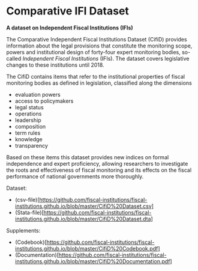 # Comparative IFI Dataset

**A dataset on Independent Fiscal Institutions (IFIs)**

The Comparative Independent Fiscal Institutions Dataset (CifiD) provides information about the legal provisions that constitute the monitoring scope, powers and institutional design of forty-four expert monitoring bodies, so-called *Independent Fiscal Institutions* (IFIs). The dataset covers legislative changes to these institutions until 2018.

The CifiD contains items that refer to the institutional properties of fiscal monitoring bodies as defined in legislation, classified along the dimensions

* evaluation powers
* access to policymakers
* legal status
* operations
* leadership
* composition
* term rules
* knowledge
* transparency

Based on these items this dataset provides new indices on formal independence and expert proficiency, allowing researchers to investigate the roots and effectiveness of fiscal monitoring and its effects on the fiscal performance of national governments more thoroughly.

Dataset:
* (csv-file)[https://github.com/fiscal-institutions/fiscal-institutions.github.io/blob/master/CifiD%20Dataset.csv]
* (Stata-file)[https://github.com/fiscal-institutions/fiscal-institutions.github.io/blob/master/CifiD%20Dataset.dta]

Supplements:
* (Codebook)[https://github.com/fiscal-institutions/fiscal-institutions.github.io/blob/master/CifiD%20Codebook.pdf]
* (Documentation)[https://github.com/fiscal-institutions/fiscal-institutions.github.io/blob/master/CifiD%20Documentation.pdf]

